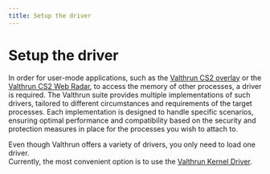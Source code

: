 ```yaml
---
title: Setup the driver
---
```


# Setup the driver
In order for user-mode applications, such as the [Valthrun CS2 overlay](../../products/cs2/overlay) or the [Valthrun CS2 Web Radar](../../products/cs2/web_radar), to access the memory of other processes, a driver is required. The Valthrun suite provides multiple implementations of such drivers, tailored to different circumstances and requirements of the target processes. Each implementation is designed to handle specific scenarios, ensuring optimal performance and compatibility based on the security and protection measures in place for the processes you wish to attach to.  
  
Even though Valthrun offers a variety of drivers, you only need to load one driver.  
Currently, the most convenient option is to use the [Valthrun Kernel Driver](./kernel/).